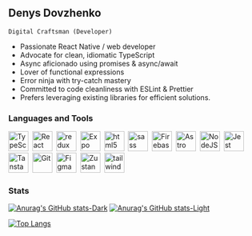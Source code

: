 ## Denys Dovzhenko

`Digital Craftsman (Developer)`

- Passionate React Native / web developer
- Advocate for clean, idiomatic TypeScript
- Async aficionado using promises & async/await
- Lover of functional expressions
- Error ninja with try-catch mastery
- Committed to code cleanliness with ESLint & Prettier
- Prefers leveraging existing libraries for efficient solutions.

### Languages and Tools

<div>
  <img src="https://github.com/DenisDov/DenisDov/assets/13405393/19b497f0-5121-44a3-8f37-6dd34d6f6f12" title="TypeScript" width="40" height="40"/>&nbsp;
  <img src="https://github.com/DenisDov/DenisDov/assets/13405393/acb46a50-4f00-4c5f-8869-cb11b7777629" title="React" width="40" height="40"/>&nbsp;
  <img src="https://github.com/DenisDov/DenisDov/assets/13405393/22bfe8b2-3beb-4279-8faf-54c9350255d8" title="redux" width="40" height="40"/>&nbsp;
  <img src="https://github.com/DenisDov/DenisDov/assets/13405393/f27fb700-ee75-4137-b360-80b42c4703a5" title="Expo "width="40" height="40"/>&nbsp;
  <img src="https://github.com/DenisDov/DenisDov/assets/13405393/6183308f-f06c-41c9-95a6-927d256aa3e0" title="html5" width="40" height="40"/>&nbsp;
  <img src="https://github.com/DenisDov/DenisDov/assets/13405393/7ac4a25a-df40-4258-96a0-87503dc7dbe7" title="sass" width="40" height="40"/>&nbsp;
  <img src="https://github.com/DenisDov/DenisDov/assets/13405393/e769e588-bf0e-4718-8e86-9c42e92856c4" title="Firebase" width="40" height="40"/>&nbsp;
  <img src="https://github.com/DenisDov/DenisDov/assets/13405393/728a0d87-9026-4ec1-ba59-1c374c40bec9" title="Astro"width="40" height="40"/>&nbsp;
  <img src="https://github.com/DenisDov/DenisDov/assets/13405393/7fe0e04a-47bb-4d53-bd9c-565d36e36cb8" title="NodeJS"width="40" height="40"/>&nbsp;
  <img src="https://github.com/DenisDov/DenisDov/assets/13405393/a1305fba-9be4-42af-9ea4-98bf37d7c0dd" title="Jest" width="40" height="40"/>&nbsp;
  <img src="https://github.com/DenisDov/DenisDov/assets/13405393/def231c4-63eb-43bd-99c1-61662682c1b2" title="Tanstack" width="40" height="40"/>&nbsp;
  <img src="https://github.com/DenisDov/DenisDov/assets/13405393/40bf6d16-6cb9-4e94-8d43-0961d4e5cf50" title="Git" width="40" height="40"/>&nbsp;
  <img src="https://github.com/DenisDov/DenisDov/assets/13405393/48d9f42c-41f9-4526-b5aa-106be20eb6e0" title="Figma" width="40" height="40"/>&nbsp;
  <img src="https://github.com/DenisDov/DenisDov/assets/13405393/9483ec48-b3b4-4d91-a5c1-fab53ca60848" title="Zustand" width="40" height="40"/>&nbsp;
  <img src="https://github.com/DenisDov/DenisDov/assets/13405393/f889660f-69e0-4c42-bdab-8e9be2d9862a" title="tailwindcss" width="40" height="40"/>&nbsp;
</div>

### Stats

[![Anurag's GitHub stats-Dark](https://github-readme-stats.vercel.app/api?username=DenisDov&show_icons=true&theme=dark#gh-dark-mode-only)](https://github.com/anuraghazra/github-readme-stats#gh-dark-mode-only)
[![Anurag's GitHub stats-Light](https://github-readme-stats.vercel.app/api?username=DenisDov&show_icons=true&theme=default#gh-light-mode-only)](https://github.com/anuraghazra/github-readme-stats#gh-light-mode-only)

[![Top Langs](https://github-readme-stats.vercel.app/api/top-langs/?username=DenisDov&layout=compact&theme=vision-friendly-dark)](https://github.com/anuraghazra/github-readme-stats)


<!--
**DenisDov/DenisDov** is a ✨ _special_ ✨ repository because its `README.md` (this file) appears on your GitHub profile.

Here are some ideas to get you started:

- 🔭 I’m currently working on ...
- 🌱 I’m currently learning ...
- 👯 I’m looking to collaborate on ...
- 🤔 I’m looking for help with ...
- 💬 Ask me about ...
- 📫 How to reach me: ...
- 😄 Pronouns: ...
- ⚡ Fun fact: ...
-->
